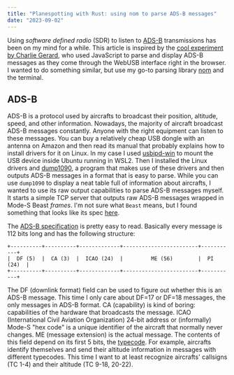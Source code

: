 ```yaml
---
title: "Planespotting with Rust: using nom to parse ADS-B messages"
date: "2023-09-02"
---
```


Using *software defined radio* (SDR) to listen to [ADS-B](https://mode-s.org/decode/content/ads-b/1-basics.html) transmissions has been on my mind for a while. This article is inspired by the [cool experiment by Charlie Gerard](https://charliegerard.dev/blog/aircraft-radar-system-rtl-sdr-web-usb/), who used JavaScript to parse and display ADS-B messages as they come through the WebUSB interface right in the browser. I wanted to do something similar, but use my go-to parsing library [nom](https://github.com/rust-bakery/nom) and the terminal.

## ADS-B

ADS-B is a protocol used by aircrafts to broadcast their position, altitude, speed, and other information. Nowadays, the majority of aircraft broadcast ADS-B messages constantly. Anyone with the right equipment can listen to these messages. You can buy a relatively cheap USB dongle with an antenna on Amazon and then read its manual that probably explains how to install drivers for it on Linux. In my case I used [usbipd-win](https://github.com/dorssel/usbipd-win) to mount the USB device inside Ubuntu running in WSL2. Then I installed the Linux drivers and [dump1090](https://github.com/flightaware/dump1090), a program that makes use of these drivers and then outputs ADS-B messages in a format that is easy to parse. While you can use `dump1090` to display a neat table full of information about aircrafts, I wanted to use its raw output capabilities to parse ADS-B messages myself. It starts a simple TCP server that outputs raw ADS-B messages wrapped in Mode-S Beast *frames*. I'm not sure what `Beast` means, but I found something that looks like its spec [here](https://github.com/firestuff/adsb-tools/blob/master/protocols/beast.md).

The [ADS-B specification](https://mode-s.org/decode/content/ads-b/1-basics.html) is pretty easy to read. Basically every message is 112 bits long and has the following structure:

```
+----------+----------+-------------+------------------------+-----------+
|  DF (5)  |  CA (3)  |  ICAO (24)  |         ME (56)        |  PI (24)  |
+----------+----------+-------------+------------------------+-----------+
```

The DF (downlink format) field can be used to figure out whether this is an ADS-B message. This time I only care about DF=17 or DF=18 messages, the only messages in ADS-B format. CA (capability) is kind of boring: capabilities of the hardware that broadcasts the message. ICAO (International Civil Aviation Organization) 24-bit address or (informally) Mode-S "hex code" is a unique identifier of the aircraft that normally never changes. ME (message extension) is the actual message. The contents of this field depend on its first 5 bits, the [typecode](https://mode-s.org/decode/content/ads-b/1-basics.html#ads-b-message-types). For example, aircrafts identify themselves and send their altitude information in messages with different typecodes. This time I want to at least recognize aircrafts' callsigns (TC 1-4) and their altitude (TC 9-18, 20-22).

